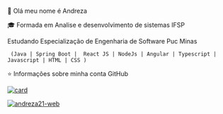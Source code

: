 💜 Olá meu nome é Andreza

🎓   Formada em Analise e desenvolvimento de sistemas IFSP

Estudando Especialização de Engenharia de Software Puc Minas

     (Java | Spring Boot |  React JS | NodeJs | Angular | Typescript | Javascript | HTML | CSS )


⭐ Informações sobre minha conta GitHub

[![card](https://github-readme-stats.vercel.app/api?username=andreza21-web&theme=dark)](https://github.com/andreza21-web/)


[![andreza21-web](https://github-readme-stats.vercel.app/api/top-langs/?username=andreza21-web&hide=html&layout=compact&theme=dark)](https://github.com/andreza21-web/)


